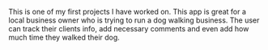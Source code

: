 This is one of my first projects I have worked on. This app is great for a local business owner who is trying to run a dog walking business. The user can track their clients info, add necessary comments and even
add how much time they walked their dog.
